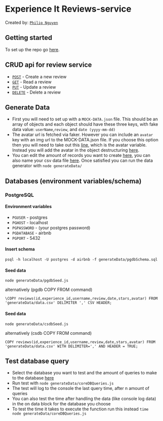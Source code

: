 # Experience It Reviews-service

Created by: [`Philip Nguyen`](https://www.linkedin.com/in/philip-nguyen-333963196/)

## Getting started

To set up the repo go [here](REVIEWS-SERVICE.md).

## CRUD api for review service

* [`POST`](server/app.js#L27-L35) - Create a new review
* [`GET`](server/app.js#L37-L45) - Read a review
* [`PUT`](server/app.js#L47-L55) - Update a review
* [`DELETE`](server/app.js#L57-L65) - Delete a review

## Generate Data

* First you will need to set up with a `MOCK-DATA.json` file. This should be an array of objects and each object should have these three keys, with fake data value: `userName`,`review`, and `date (yyyy-mm-dd)`
* The avatar url is fetched via faker. However you can include an `avatar` key with an img url to the MOCK-DATA.json file. If you choose this option then you will need to take out this [line](generateData/index.js#L27), which is the avatar variable. Instead you will add the avatar in the object destructuring [here](generateData/index.js#L24-L26).
* You can edit the amount of records you want to create [here](generateData/index.js#L13-L14), you can also name your csv data file [here](generateData/index.js#L8). Once satisfied you can run the data generator with `node generateData/`

## Databases (environment variables/schema)

### PostgreSQL

#### Environment variables

* `PGUSER` - postgres
* `PGHOST` - localhost
* `PGPASSWORD` - (your postgres password)
* `PGDATABASE` - airbnb
* `PGPORT` - 5432

#### Insert schema

`psql -h localhost -U postgres -d airbnb -f generateData/pgdbSchema.sql`

#### Seed data

`node generateData/pgdbSeed.js`

alternatively (pgdb COPY FROM command)

`\COPY reviews(id,experience_id,username,review,date,stars,avatar) FROM 'generateData/data.csv' DELIMITER ',' CSV HEADER;`

#### Seed data

`node generateData/csdbSeed.js`

alternatively (csdb COPY FROM command)

`COPY reviews(id,experience_id,username,review,date,stars,avatar) FROM 'generateData/data.csv' WITH DELIMITER=',' AND HEADER = TRUE;`

## Test database query

* Select the database you want to test and the amount of queries to make to the database [here](generateData/coreDBQueries.js#L8-L9)
* Run test with `node generateData/coreDBQueries.js`
* The test will log to the console the last query time, after n amount of queries
* You can also test the time after handling the data (like console log data) in the on data block for the database you choose
* To test the time it takes to execute the function run this instead `time node generateData/coreDBQueries.js`


